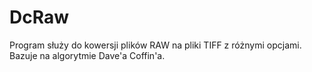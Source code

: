 # DcRaw
Program służy do kowersji plików RAW na pliki TIFF z różnymi opcjami. 
Bazuje na algorytmie Dave'a Coffin'a.
